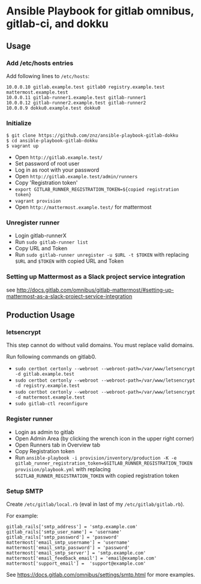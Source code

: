 # Ansible Playbook for gitlab omnibus, gitlab-ci, and dokku

## Usage

### Add /etc/hosts entries

Add following lines to `/etc/hosts`:

    10.0.0.10 gitlab.example.test gitlab0 registry.example.test mattermost.example.test
    10.0.0.11 gitlab-runner1.example.test gitlab-runner1
    10.0.0.12 gitlab-runner2.example.test gitlab-runner2
    10.0.0.9 dokku0.example.test dokku0

### Initialize

    $ git clone https://github.com/znz/ansible-playbook-gitlab-dokku
    $ cd ansible-playbook-gitlab-dokku
    $ vagrant up

- Open `http://gitlab.example.test/`
- Set password of root user
- Log in as root with your password
- Open `http://gitlab.example.test/admin/runners`
- Copy 'Registration token'
- `export GITLAB_RUNNER_REGISTRATION_TOKEN=${copied registration token}`
- `vagrant provision`
- Open `http://mattermost.example.test/` for mattermost

### Unregister runner

- Login gitlab-runnerX
- Run `sudo gitlab-runner list`
- Copy URL and Token
- Run `sudo gitlab-runner unregister -u $URL -t $TOKEN` with replacing `$URL` and `$TOKEN` with copied URL and Token

### Setting up Mattermost as a Slack project service integration

see http://docs.gitlab.com/omnibus/gitlab-mattermost/#setting-up-mattermost-as-a-slack-project-service-integration

## Production Usage

### letsencrypt

This step cannot do without valid domains.
You must replace valid domains.

Run following commands on gitlab0.

- `sudo certbot certonly --webroot --webroot-path=/var/www/letsencrypt -d gitlab.example.test`
- `sudo certbot certonly --webroot --webroot-path=/var/www/letsencrypt -d registry.example.test`
- `sudo certbot certonly --webroot --webroot-path=/var/www/letsencrypt -d mattermost.example.test`
- `sudo gitlab-ctl reconfigure`

### Register runner

- Login as admin to gitlab
- Open Admin Area (by clicking the wrench icon in the upper right corner)
- Open Runners tab in Overview tab
- Copy Registration token
- Run `ansible-playbook -i provision/inventory/production -K -e gitlab_runner_registration_token=$GITLAB_RUNNER_REGISTRATION_TOKEN provision/playbook.yml` with replacing `$GITLAB_RUNNER_REGISTRATION_TOKEN` with copied registration token

### Setup SMTP

Create `/etc/gitlab/local.rb` (eval in last of my `/etc/gitlab/gitlab.rb`).

For example:

    gitlab_rails['smtp_address'] = 'smtp.example.com'
    gitlab_rails['smtp_user_name'] = 'username'
    gitlab_rails['smtp_password'] = 'password'
    mattermost['email_smtp_username'] = 'username'
    mattermost['email_smtp_password'] = 'password'
    mattermost['email_smtp_server'] = 'smtp.example.com'
    mattermost['email_feedback_email'] = 'email@example.com'
    mattermost['support_email'] =  'support@example.com'

See https://docs.gitlab.com/omnibus/settings/smtp.html for more examples.
